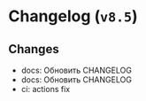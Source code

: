 # Changelog (`v8.5`)

## Changes
- docs: Обновить CHANGELOG
- docs: Обновить CHANGELOG
- ci: actions fix